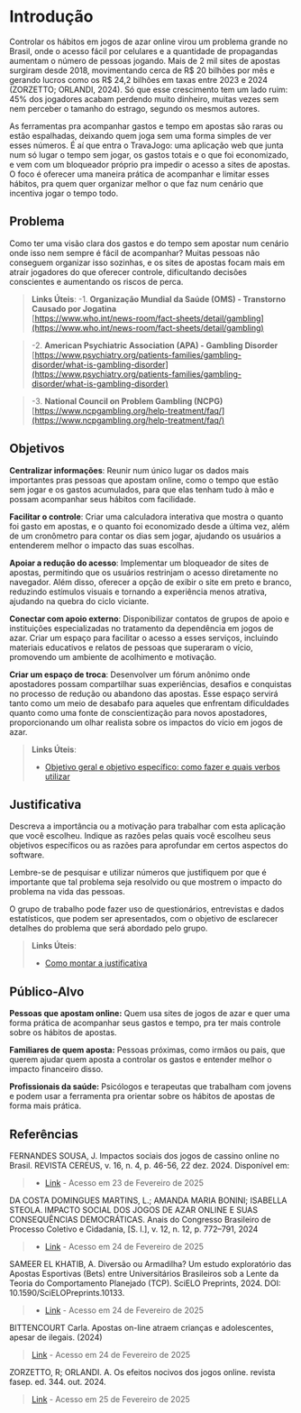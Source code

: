 # Introdução

Controlar os hábitos em jogos de azar online virou um problema grande no Brasil, onde o acesso fácil por celulares e a quantidade de propagandas aumentam o número de pessoas jogando. Mais de 2 mil sites de apostas surgiram desde 2018, movimentando cerca de R$ 20 bilhões por mês e gerando lucros como os R$ 24,2 bilhões em taxas entre 2023 e 2024 (ZORZETTO; ORLANDI, 2024). Só que esse crescimento tem um lado ruim: 45% dos jogadores acabam perdendo muito dinheiro, muitas vezes sem nem perceber o tamanho do estrago, segundo os mesmos autores. 

As ferramentas pra acompanhar gastos e tempo em apostas são raras ou estão espalhadas, deixando quem joga sem uma forma simples de ver esses números. É aí que entra o TravaJogo: uma aplicação web que junta num só lugar o tempo sem jogar, os gastos totais e o que foi economizado, e vem com um bloqueador próprio pra impedir o acesso a sites de apostas. O foco é oferecer uma maneira prática de acompanhar e limitar esses hábitos, pra quem quer organizar melhor o que faz num cenário que incentiva jogar o tempo todo. 


## Problema

Como ter uma visão clara dos gastos e do tempo sem apostar num cenário onde isso nem sempre é fácil de acompanhar? Muitas pessoas não conseguem organizar isso sozinhas, e os sites de apostas focam mais em atrair jogadores 
do que oferecer controle, dificultando decisões conscientes e aumentando os riscos de perca.

> **Links Úteis**:
> -1. **Organização Mundial da Saúde (OMS) - Transtorno Causado por Jogatina**  
   [https://www.who.int/news-room/fact-sheets/detail/gambling](https://www.who.int/news-room/fact-sheets/detail/gambling)

> -2. **American Psychiatric Association (APA) - Gambling Disorder**  
   [https://www.psychiatry.org/patients-families/gambling-disorder/what-is-gambling-disorder](https://www.psychiatry.org/patients-families/gambling-disorder/what-is-gambling-disorder)

> -3. **National Council on Problem Gambling (NCPG)**  
   [https://www.ncpgambling.org/help-treatment/faq/](https://www.ncpgambling.org/help-treatment/faq/)

## Objetivos

**Centralizar informações**: Reunir num único lugar os dados mais importantes pras pessoas que apostam online, como o tempo que estão sem jogar e os gastos acumulados, para que elas tenham tudo à mão e possam acompanhar seus hábitos com facilidade.

**Facilitar o controle**: Criar uma calculadora interativa que mostra o quanto foi gasto em apostas, e o quanto foi economizado desde a última vez, além de um cronômetro para contar os dias sem jogar, ajudando os usuários a entenderem melhor o impacto das suas escolhas.

**Apoiar a redução do acesso**: Implementar um bloqueador de sites de apostas, permitindo que os usuários restrinjam o acesso diretamente no navegador. Além disso, oferecer a opção de exibir o site em preto e branco, reduzindo estímulos visuais e tornando a experiência menos atrativa, ajudando na quebra do ciclo viciante.

**Conectar com apoio externo**: Disponibilizar contatos de grupos de apoio e instituições especializadas no tratamento da dependência em jogos de azar. Criar um espaço para facilitar o acesso a esses serviços, incluindo materiais educativos e relatos de pessoas que superaram o vício, promovendo um ambiente de acolhimento e motivação.

**Criar um espaço de troca**: Desenvolver um fórum anônimo onde apostadores possam compartilhar suas experiências, desafios e conquistas no processo de redução ou abandono das apostas. Esse espaço servirá tanto como um meio de desabafo para aqueles que enfrentam dificuldades quanto como uma fonte de conscientização para novos apostadores, proporcionando um olhar realista sobre os impactos do vício em jogos de azar.
 
> **Links Úteis**:
> - [Objetivo geral e objetivo específico: como fazer e quais verbos utilizar](https://blog.mettzer.com/diferenca-entre-objetivo-geral-e-objetivo-especifico/)

## Justificativa

Descreva a importância ou a motivação para trabalhar com esta aplicação que você escolheu. Indique as razões pelas quais você escolheu seus objetivos específicos ou as razões para aprofundar em certos aspectos do software.

Lembre-se de pesquisar e utilizar números que justifiquem por que é importante que tal problema seja resolvido ou que mostrem o impacto do problema na vida das pessoas.

O grupo de trabalho pode fazer uso de questionários, entrevistas e dados estatísticos, que podem ser apresentados, com o objetivo de esclarecer detalhes do problema que será abordado pelo grupo.

> **Links Úteis**:
> - [Como montar a justificativa](https://guiadamonografia.com.br/como-montar-justificativa-do-tcc/)

## Público-Alvo

**Pessoas que apostam online:** Quem usa sites de jogos de azar e quer uma forma prática de acompanhar seus gastos e tempo, pra ter mais controle sobre os hábitos de apostas.

**Familiares de quem aposta:** Pessoas próximas, como irmãos ou pais, que querem ajudar quem aposta a controlar os gastos e entender melhor o impacto financeiro disso.

**Profissionais da saúde:** Psicólogos e terapeutas que trabalham com jovens e podem usar a ferramenta pra orientar sobre os hábitos de apostas de forma mais prática.

## Referências

FERNANDES SOUSA, J. Impactos sociais dos jogos de cassino online no Brasil. REVISTA CEREUS, v. 16, n. 4, p. 46-56, 22 dez. 2024. Disponível em: 

> - [Link](https://www.ojs.unirg.edu.br/index.php/1/article/view/5437)  - Acesso em 23 de Fevereiro de 2025
 
 DA COSTA DOMINGUES MARTINS, L.; AMANDA MARIA BONINI; ISABELLA STEOLA. IMPACTO SOCIAL DOS JOGOS DE AZAR ONLINE E SUAS CONSEQUÊNCIAS DEMOCRÁTICAS. Anais do Congresso Brasileiro de Processo Coletivo e Cidadania, [S. l.], v. 12, n. 12, p. 772–791, 2024
> - [Link](https://revistas.unaerp.br/cbpcc/article/view/3487) - Acesso em 24 de Fevereiro de 2025  

SAMEER EL KHATIB, A. Diversão ou Armadilha? Um estudo exploratório das Apostas Esportivas (Bets) entre Universitários Brasileiros sob a Lente da Teoria do Comportamento Planejado (TCP). SciELO Preprints, 2024. DOI: 10.1590/SciELOPreprints.10133. 
> - [Link](https://preprints.scielo.org/index.php/scielo/preprint/view/10133) - Acesso em 24 de Fevereiro de 2025

BITTENCOURT Carla. Apostas on-line atraem crianças e adolescentes, apesar de ilegais. (2024) 
> [Link](https://lunetas.com.br/apostas-on-line-atraem-criancas-e-adolescentes-apesar-de-ilegais/#:~:text=Portanto%2C%20a%20probabilidade%20do%20desenvolvimento,casos%20de%20depress%C3%A3o%20e%20suic%C3%ADdio) - Acesso em 24 de Fevereiro de 2025 

ZORZETTO, R; ORLANDI. A. Os efeitos nocivos dos jogos online. revista fasep. ed. 344. out. 2024. 
> [Link](https://revistapesquisa.fapesp.br/wp-content/uploads/2024/09/012-021_capa-jogos_344.pdf) - Acesso em 25 de Fevereiro de 2025
